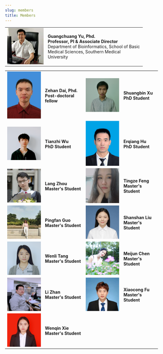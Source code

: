 ```yaml
---
slug: members
title: Members
---
```





<link rel="stylesheet" href="https://cdn.jsdelivr.net/gh/jpswalsh/academicons/css/academicons.min.css">

<table style="border:none; width:90%;">
   <tr style="border:none;"> 
    <td style="border:none;"><img src="/images/members/ygc.jpg" width='300px'></td>
    <td style="border:none;"><strong>Guangchuang Yu, Phd.<br>
        Professor, PI & Associate Director</strong><br>
        Department of Bioinformatics, School of Basic Medical Sciences, Southern Medical University<br>
        <a href="https://github.com/guangchuangyu/" aria-label="Github">
            <i class="fa fa-github fa-2x" aria-hidden="true"></i></a>
        <a href="https://twitter.com/guangchuangyu/" aria-label="Twitter">
            <i class="fa fa-twitter fa-2x" aria-hidden="true"></i></a>
        <a href="https://scholar.google.com/citations?user=DO5oG40AAAAJ&hl=en" aria-label="GoogleScholar">    
            <i class="ai ai-google-scholar ai-2x"></i></a>
        <a href="https://orcid.org/0000-0002-6485-8781" aria-label="Orcid">    
            <i class="ai ai-orcid ai-2x"></i></a>   
        <a href="https://pubmed.ncbi.nlm.nih.gov/?term=yu%2C%20guangchuang[Author]" aria-label="Pubmed">    
            <i class="ai ai-pubmed ai-2x"></i></a>                               
        <a href="https://guangchuangyu.github.io/cv/" aria-label="CV">    
            <i class="ai ai-cv ai-2x"></i></a>                
    </td>
  </tr> 
</table> 

<table style="border:none;">
<tr style="border:none;"> 
    <td style="border:none;"><img src="/images/members/dzh.png" width='150px'></td>
    <td style="border:none;"><strong>Zehan Dai, Phd.<br>
        Post-doctoral fellow</strong><br>
        <a href="https://github.com/ZehanDai" aria-label="Github">
            <i class="fa fa-github fa-2x" aria-hidden="true"></i></a>
    </td>
    <td style="border:none;"><img src="/images/members/xsb.jpg" width='150px'></td>
    <td style="border:none;"><strong>Shuangbin Xu<br>
        PhD Student</strong><br>
        <a href="https://github.com/xiangpin" aria-label="Github">
            <i class="fa fa-github fa-2x" aria-hidden="true"></i></a>
    </td>    
  </tr> 
<tr style="border:none;"> 
    <td style="border:none;"><img src="/images/members/wtz.jpg" width='150px'></td>
    <td style="border:none;"><strong>Tianzhi Wu<br>
        PhD Student</strong><br>
        <a href="https://github.com/timze216" aria-label="Github">
            <i class="fa fa-github fa-2x" aria-hidden="true"></i></a>
    </td>
    <td style="border:none;"><img src="/images/members/heq.jpg" width='150px'></td>
    <td style="border:none;"><strong>Erqiang Hu<br>
        PhD Student</strong><br>
        <a href="https://github.com/huerqiang" aria-label="Github">
            <i class="fa fa-github fa-2x" aria-hidden="true"></i></a>
        <a href="https://orcid.org/0000-0002-1798-7513" aria-label="Orcid">    
            <i class="ai ai-orcid ai-2x"></i></a> 
    </td>    
  </tr>
 <tr style="border:none;"> 
    <td style="border:none;"><img src="/images/members/zhoulang.jpg" width='150px'></td>
    <td style="border:none;"><strong>Lang Zhou<br>
        Master's Student</strong><br>
        <a href="https://github.com/nyzhoulang" aria-label="Github">
            <i class="fa fa-github fa-2x" aria-hidden="true"></i></a>
    </td>
    <td style="border:none;"><img src="/images/members/ftz.jpg" width='150px'></td>
    <td style="border:none;"><strong>Tingze Feng<br>
        Master's Student</strong><br>
        <a href="https://github.com/suqianzhi" aria-label="Github">
            <i class="fa fa-github fa-2x" aria-hidden="true"></i></a>
    </td>    
  </tr> 
 <tr style="border:none;"> 
    <td style="border:none;"><img src="/images/members/gpf.jpg" width='150px'></td>
    <td style="border:none;"><strong>Pingfan Guo<br>
        Master's Student</strong><br>
        <a href="https://github.com/qibaiqi" aria-label="Github">
            <i class="fa fa-github fa-2x" aria-hidden="true"></i></a>
    </td>
    <td style="border:none;"><img src="/images/members/lss.jpg" width='150px'></td>
    <td style="border:none;"><strong>Shanshan Liu<br>
        Master's Student</strong>
    </td>    
  </tr>
 <tr style="border:none;"> 
    <td style="border:none;"><img src="/images/members/twl.jpg" width='150px'></td>
    <td style="border:none;"><strong>Wenli Tang<br>
        Master's Student</strong><br>
        <a href="https://github.com/WENLITANG" aria-label="Github">
            <i class="fa fa-github fa-2x" aria-hidden="true"></i></a>
    </td>
    <td style="border:none;"><img src="/images/members/cmj.jpg" width='150px'></td>
    <td style="border:none;"><strong>Meijun Chen<br>
        Master's Student</strong><br>
        <a href="https://github.com/mjchen1996" aria-label="Github">
            <i class="fa fa-github fa-2x" aria-hidden="true"></i></a>
        <a href="https://www.researchgate.net/profile/Meijun-Chen?ev=hdr_xprf&_sg=Gt4OOeY8VUKHhTru1eAVc09MhVD51o2QS7RbR39ycXAHLU8B-ZxuLOa_t7YlhhswFtVAqy2iB1Wmn5Uz8YHwQrOA" aria-label="Researchgate">
            <i class="fab fa-researchgate" aria-hidden="true"></i></a>
    </td>    
  </tr>    
 <tr style="border:none;"> 
    <td style="border:none;"><img src="/images/members/zhanli.jpg" width='150px'></td>
    <td style="border:none;"><strong>Li Zhan<br>
        Master's Student</strong><br>
        <a href="https://github.com/Alee-Jen" aria-label="Github">
            <i class="fa fa-github fa-2x" aria-hidden="true"></i></a>
    </td>
    <td style="border:none;"><img src="/images/members/fxc.jpg" width='150px'></td>
    <td style="border:none;"><strong>Xiaocong Fu<br>
        Master's Student</strong>
    </td>    
  </tr> 
<tr style="border:none;"> 
    <td style="border:none;"><img src="/images/members/xwq.jpg" width='150px'></td>
    <td style="border:none;"><strong>Wenqin Xie<br>
        Master's Student</strong><br>
        <a href="https://github.com/Xie-Wenqin" aria-label="Github">
            <i class="fa fa-github fa-2x" aria-hidden="true"></i></a>
    </td>
    <td style="border:none;"><img src="" width='150px'></td>
    <td style="border:none;"><strong> <br></strong>
    </td>    
  </tr>    
</table> 


